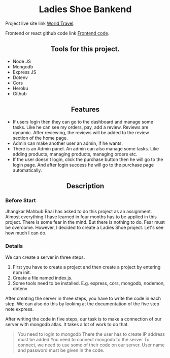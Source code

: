 <h1 align="center">Ladies Shoe Bankend</h1>

Project live site link [World Travel](https://ladies-shoe-assignment-12.web.app/).

Frontend or react github code link [Frontend code](https://github.https://github.com/programming-hero-web-course-4/niche-website-client-side-salekmia).

<h2 align="center">Tools for this project.</h2>

* Node JS
* Mongodb
* Express JS
* Dotenv
* Cors
* Heroku
* Github

<h2 align="center">Features</h2>

* If users login then they can go to the dashboard and manage some tasks. Like he can see
my orders, pay, add a review. Reviews are dynamic. After reviewing, the reviews will be
added to the review section of the home page.
* Admin can make another user an admin, if he wants.
* There is an Admin panel. An admin can also manage some tasks. Like adding products,
managing products, managing orders etc.
* If the user doesn't login, click the purchase button then he will go to the login page. And
after login success he will go to the purchase page automatically.


<h2 align="center">Description</h2>

<h3>Before Start</h3>

Jhangkar Mahbub Bhai has asked to do this project as an assignment. Almost everything I have learned in four months has to be applied in this project. There is some fear in the mind. But there is nothing to do. Fear must be overcome. However, I decided to create a Ladies Shoe project. Let's see how much I can do.

<h3>Details</h3>

We can create a server in three steps.
1. First you have to create a project and then create a project by entering npm init.
2. Create a file named index.js.
3. Some tools need to be installed. E.g. express, cors, mongodb, nodemon, dotenv

After creating the server in three steps, you have to write the code in each step.
We can also do this by looking at the documentation of the five step note express.

After writing the code in five steps, our task is to make a connection of our server with mongodb atlas. It takes a lot of work to do that.
> You need to login to mongodb
> There the user has to create
> IP address must be added
> You need to connect mongodb to the server
> To connect, we need to use some of their code on our server.
> User name and password must be given in the code.